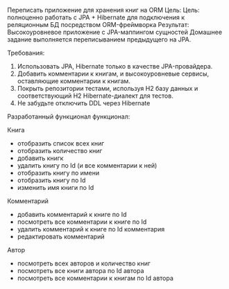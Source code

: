 Переписать приложение для хранения книг на ORM
Цель: Цель: полноценно работать с JPA + Hibernate для подключения к реляционным БД посредством ORM-фреймворка Результат: Высокоуровневое приложение с JPA-маппингом сущностей
Домашнее задание выполняется переписыванием предыдущего на JPA.

Требования:
1. Использовать JPA, Hibernate только в качестве JPA-провайдера.
2. Добавить комментарии к книгам, и высокоуровневые сервисы, оставляющие комментарии к книгам.
3. Покрыть репозитории тестами, используя H2 базу данных и соответствующий H2 Hibernate-диалект для тестов.
4. Не забудьте отключить DDL через Hibernate

Разработанный функционал функционал:

Книга 
+ отобразить список всех книг
+ отобразить количество книг
+ добавить книгк
+ удалить книгу по Id (и все комментарии к ней)
+ отобразить книгу по имени
+ отобразить книгу по Id
+ изменить имя книги по Id

Комментарий
+ добавить комментарий к книге по Id
+ посмотреть все комментарии к книге по Id
+ удалить комментарий к книге по Id комментария
+ редактировать комментарий

Автор
+ посмотреть всех авторов и количество книг
+ посмотреть все книги автора по Id автора
+ посмотреть все комментарии к книгам по Id автора